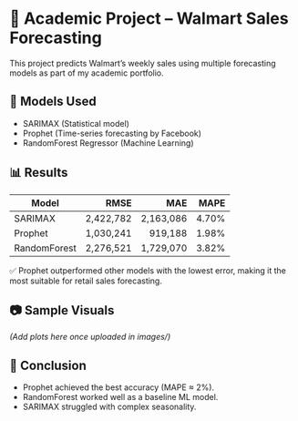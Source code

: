 # 🛒 Academic Project – Walmart Sales Forecasting

This project predicts Walmart’s weekly sales using multiple forecasting models as part of my academic portfolio.  

## 🚀 Models Used
- SARIMAX (Statistical model)
- Prophet (Time-series forecasting by Facebook)
- RandomForest Regressor (Machine Learning)

## 📊 Results

| Model        | RMSE       | MAE        | MAPE   |
|--------------|-----------:|-----------:|-------:|
| SARIMAX      | 2,422,782  | 2,163,086  | 4.70%  |
| Prophet      | 1,030,241  |   919,188  | 1.98%  |
| RandomForest | 2,276,521  | 1,729,070  | 3.82%  |

✅ Prophet outperformed other models with the lowest error, making it the most suitable for retail sales forecasting.

## 📷 Sample Visuals
*(Add plots here once uploaded in images/)*

## 📌 Conclusion
- Prophet achieved the best accuracy (MAPE ≈ 2%).  
- RandomForest worked well as a baseline ML model.  
- SARIMAX struggled with complex seasonality.  

